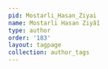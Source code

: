 ```yaml
---
pid: Mostarli_Hasan_Ziyai
name: Mostarli Hasan Ziyâî
type: author
order: '183'
layout: tagpage
collection: author_tags
---
```

